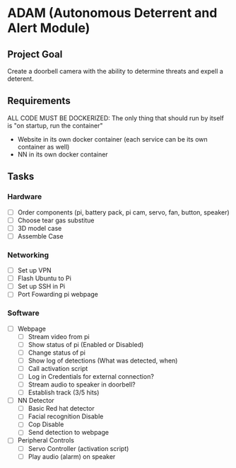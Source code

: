 # ADAM (Autonomous Deterrent and Alert Module)

## Project Goal

Create a doorbell camera with the ability to determine threats and expell a deterent.

## Requirements

ALL CODE MUST BE DOCKERIZED: The only thing that should run by itself is "on startup, run the container"
- Website in its own docker container (each service can be its own container as well)
- NN in its own docker container
  

## Tasks

### Hardware
- [ ] Order components (pi, battery pack, pi cam, servo, fan, button, speaker)
- [ ] Choose tear gas substitue
- [ ] 3D model case
- [ ] Assemble Case

### Networking
- [ ] Set up VPN
- [ ] Flash Ubuntu to Pi
- [ ] Set up SSH in Pi
- [ ] Port Fowarding pi webpage

### Software
- [ ] Webpage
  - [ ] Stream video from pi
  - [ ] Show status of pi (Enabled or Disabled)
  - [ ] Change status of pi
  - [ ] Show log of detections (What was detected, when)
  - [ ] Call activation script
  - [ ] Log in Credentials for external connection?
  - [ ] Stream audio to speaker in doorbell?
  - [ ] Establish track (3/5 hits)

- [ ] NN Detector
  - [ ] Basic Red hat detector
  - [ ] Facial recognition Disable
  - [ ] Cop Disable
  - [ ] Send detection to webpage

- [ ] Peripheral Controls
  - [ ] Servo Controller (activation script)
  - [ ] Play audio (alarm) on speaker
